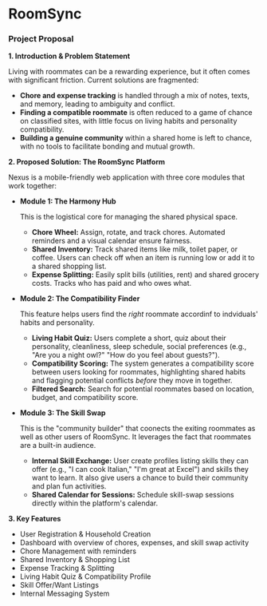 # RoomSync

### **Project Proposal**

**1. Introduction & Problem Statement**

Living with roommates can be a rewarding experience, but it often comes with significant friction. Current solutions are fragmented:
*   **Chore and expense tracking** is handled through a mix of notes, texts, and memory, leading to ambiguity and conflict.
*   **Finding a compatible roommate** is often reduced to a game of chance on classified sites, with little focus on living habits and personality compatibility.
*   **Building a genuine community** within a shared home is left to chance, with no tools to facilitate bonding and mutual growth.

**2. Proposed Solution: The RoomSync Platform**

Nexus is a mobile-friendly web application with three core modules that work together:

*   **Module 1: The Harmony Hub**

    This is the logistical core for managing the shared physical space.
    *   **Chore Wheel:** Assign, rotate, and track chores. Automated reminders and a visual calendar ensure fairness.
    *   **Shared Inventory:** Track shared items like milk, toilet paper, or coffee. Users can check off when an item is running low or add it to a shared shopping list.
    *   **Expense Splitting:** Easily split bills (utilities, rent) and shared grocery costs. Tracks who has paid and who owes what.

*   **Module 2: The Compatibility Finder**

    This feature helps users find the *right* roommate accordinf to indviduals' habits and personality.
    *   **Living Habit Quiz:** Users complete a short, quiz about their personality, cleanliness, sleep schedule, social preferences (e.g., "Are you a night owl?" "How do you feel about guests?").
    *   **Compatibility Scoring:** The system generates a compatibility score between users looking for roommates, highlighting shared habits and flagging potential conflicts *before* they move in together.
    *   **Filtered Search:** Search for potential roommates based on location, budget, and compatibility score.

*   **Module 3: The Skill Swap**

    This is the "community builder" that coonects the exiting roommates as well as other users of RoomSync. It leverages the fact that roommates are a built-in audience.
    *   **Internal Skill Exchange:** User create profiles listing skills they can offer (e.g., "I can cook Italian," "I'm great at Excel") and skills they want to learn. It also give users a chance to build their community and plan fun activities.
    *   **Shared Calendar for Sessions:** Schedule skill-swap sessions directly within the platform's calendar.

**3. Key Features**

*   User Registration & Household Creation
*   Dashboard with overview of chores, expenses, and skill swap activity
*   Chore Management with reminders
*   Shared Inventory & Shopping List
*   Expense Tracking & Splitting
*   Living Habit Quiz & Compatibility Profile
*   Skill Offer/Want Listings
*   Internal Messaging System

